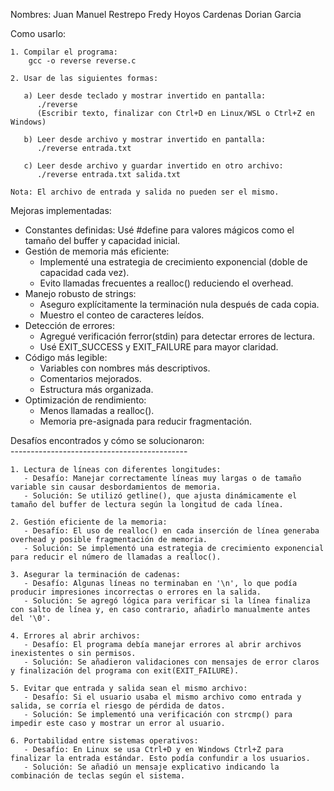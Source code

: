 Nombres:
Juan Manuel Restrepo
Fredy Hoyos Cardenas
Dorian Garcia

Como usarlo:    

    1. Compilar el programa:
        gcc -o reverse reverse.c    
        
    2. Usar de las siguientes formas:

       a) Leer desde teclado y mostrar invertido en pantalla:
          ./reverse
          (Escribir texto, finalizar con Ctrl+D en Linux/WSL o Ctrl+Z en Windows)

       b) Leer desde archivo y mostrar invertido en pantalla:
          ./reverse entrada.txt

       c) Leer desde archivo y guardar invertido en otro archivo:
          ./reverse entrada.txt salida.txt

    Nota: El archivo de entrada y salida no pueden ser el mismo.

Mejoras implementadas:
- Constantes definidas: Usé #define para valores mágicos como el tamaño del buffer y capacidad inicial.
- Gestión de memoria más eficiente:
  * Implementé una estrategia de crecimiento exponencial (doble de capacidad cada vez).
  * Evito llamadas frecuentes a realloc() reduciendo el overhead.
- Manejo robusto de strings:
  * Aseguro explícitamente la terminación nula después de cada copia.
  * Muestro el conteo de caracteres leídos.
- Detección de errores:
  * Agregué verificación ferror(stdin) para detectar errores de lectura.
  * Usé EXIT_SUCCESS y EXIT_FAILURE para mayor claridad.
- Código más legible:
  * Variables con nombres más descriptivos.
  * Comentarios mejorados.
  * Estructura más organizada.
- Optimización de rendimiento:
  * Menos llamadas a realloc().
  * Memoria pre-asignada para reducir fragmentación.


Desafíos encontrados y cómo se solucionaron:    
    --------------------------------------------    

    1. Lectura de líneas con diferentes longitudes:
       - Desafío: Manejar correctamente líneas muy largas o de tamaño variable sin causar desbordamientos de memoria.
       - Solución: Se utilizó getline(), que ajusta dinámicamente el tamaño del buffer de lectura según la longitud de cada línea.

    2. Gestión eficiente de la memoria:
       - Desafío: El uso de realloc() en cada inserción de línea generaba overhead y posible fragmentación de memoria.
       - Solución: Se implementó una estrategia de crecimiento exponencial para reducir el número de llamadas a realloc().

    3. Asegurar la terminación de cadenas:
       - Desafío: Algunas líneas no terminaban en '\n', lo que podía producir impresiones incorrectas o errores en la salida.
       - Solución: Se agregó lógica para verificar si la línea finaliza con salto de línea y, en caso contrario, añadirlo manualmente antes del '\0'.

    4. Errores al abrir archivos:
       - Desafío: El programa debía manejar errores al abrir archivos inexistentes o sin permisos.
       - Solución: Se añadieron validaciones con mensajes de error claros y finalización del programa con exit(EXIT_FAILURE).

    5. Evitar que entrada y salida sean el mismo archivo:
       - Desafío: Si el usuario usaba el mismo archivo como entrada y salida, se corría el riesgo de pérdida de datos.
       - Solución: Se implementó una verificación con strcmp() para impedir este caso y mostrar un error al usuario.

    6. Portabilidad entre sistemas operativos:
       - Desafío: En Linux se usa Ctrl+D y en Windows Ctrl+Z para finalizar la entrada estándar. Esto podía confundir a los usuarios.
       - Solución: Se añadió un mensaje explicativo indicando la combinación de teclas según el sistema.

